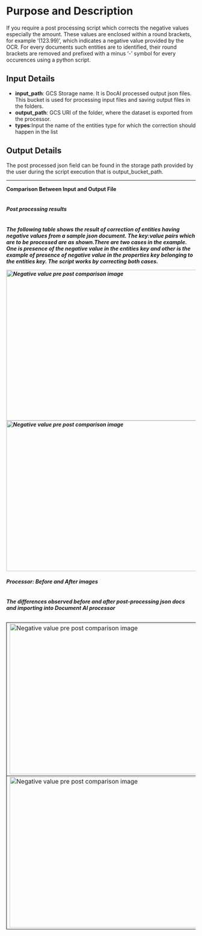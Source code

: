 # Purpose and Description

If you require a post processing script which corrects the negative values especially the amount. These values are enclosed within a round brackets, for example ‘(123.99)’, which indicates a negative value provided by the OCR. For every documents such entities are to identified, their round brackets are removed and prefixed with a minus ‘-’ symbol for every occurences using a python script.

## Input Details

* **input_path**: GCS Storage name. It is DocAI processed output json files. This bucket is used for processing input files and saving output files in the folders.
* **output_path**: GCS URI of the folder, where the dataset is exported from the processor.
* **types**:Input the name of the entities type for which the correction should happen in the list

## Output Details

The post processed json field can be found in the storage path provided by the user during the script execution that is output_bucket_path. <br><hr>
<b>Comparison Between Input and Output File</b><br><br>
<i><h4>Post processing results<h4><i><br>
The following table shows the result of correction of entities having negative values from a sample json document.
The key:value pairs which are to be processed are as shown.There are two cases in the example.
One is presence of the negative value in the entities key and other is the example of presence of negative value in the properties key belonging to the entities key. The script works by correcting both cases.

<img src="./Images/negative_value_comparison_1.png" width=800 height=400 alt="Negative value pre post comparison image">
<img src="./Images/negative_value_comparison_2.png" width=800 height=400 alt="Negative value pre post comparison image">

<i><h4>Processor: Before and After images</h4></i><br>
The differences observed before and after post-processing json docs and importing into Document AI processor
<table style="float:left">
<tr style="border: 1px solid black"><td>
<img src="./Images/negative_value_comparison_3.png" width=800 height=400 alt="Negative value pre post comparison image"></td></tr>
<tr style="border: 1px solid black"><td>
<img src="./Images/negative_value_comparison_4.png" width=800 height=400 alt="Negative value pre post comparison image"></td></tr>
</table>
